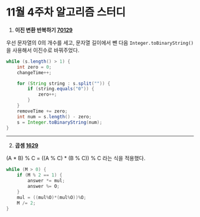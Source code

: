 # 11월 4주차 알고리즘 스터디

1. **이진 변환 반복하기 [70129](https://programmers.co.kr/learn/courses/30/lessons/70129)**

우선 문자열의 0의 개수를 세고, 문자열 길이에서 뺀 다음 `Integer.toBinaryString()` 을 사용해서 이진수로 바꿔주었다.

```java
while (s.length() > 1) {
    int zero = 0;
    changeTime++;

    for (String string : s.split("")) {
        if (string.equals("0")) {
            zero++;
        }
    }
    removeTime += zero;
    int num = s.length() - zero;
    s = Integer.toBinaryString(num);
}
```

---

2. **곱셈 [1629](https://www.acmicpc.net/problem/1629)**

(A * B) % C = ((A % C) * (B % C)) % C 라는 식을 적용했다.

```java
while (M > 0) {
    if (M % 2 == 1) {
        answer *= mul;
        answer %= O;
    }
    mul = ((mul%O)*(mul%O))%O;
    M /= 2;
}
```

